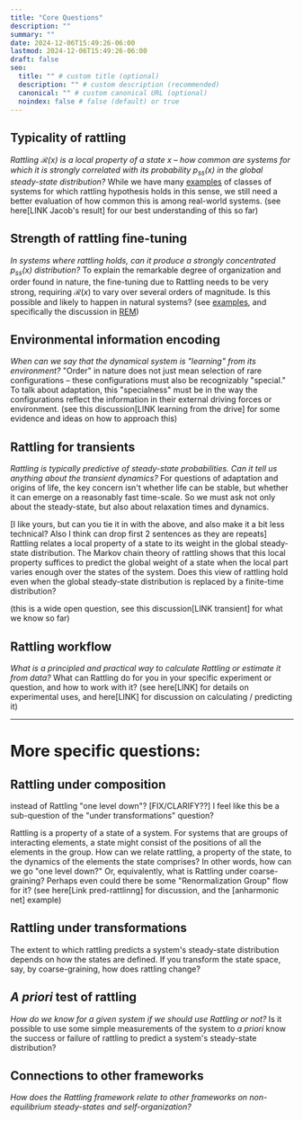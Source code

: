 ```yaml
---
title: "Core Questions"
description: ""
summary: ""
date: 2024-12-06T15:49:26-06:00
lastmod: 2024-12-06T15:49:26-06:00
draft: false
seo:
  title: "" # custom title (optional)
  description: "" # custom description (recommended)
  canonical: "" # custom canonical URL (optional)
  noindex: false # false (default) or true
---
```

## Typicality of rattling

*Rattling $\mathcal{R}(x)$ is a local property of a state $x$ – how common are systems for which it is strongly correlated with its probability $p_{ss}(x)$ in the global steady-state distribution?*
While we have many [examples](/docs/examples/) of classes of systems for which rattling hypothesis holds in this sense, we still need a better evaluation of how common this is among real-world systems.
(see here[LINK Jacob's result] for our best understanding of this so far)

## Strength of rattling fine-tuning

*In systems where rattling holds, can it produce a strongly concentrated $p_{ss}(x)$ distribution?*
To explain the remarkable degree of organization and order found in nature, the fine-tuning due to Rattling needs to be very strong, requiring $\mathcal{R}(x)$ to vary over several orders of magnitude. Is this possible and likely to happen in natural systems? 
(see [examples](https://rattling.org/docs/examples/), and specifically the discussion in [REM](/docs/examples/random-energy-model/))

## Environmental information encoding

*When can we say that the dynamical system is "learning" from its environment?*
"Order" in nature does not just mean selection of rare configurations – these configurations must also be recognizably "special." To talk about adaptation, this "specialness" must be in the way the configurations reflect the information in their external driving forces or environment. 
(see this discussion[LINK learning from the drive] for some evidence and ideas on how to approach this)

## Rattling for transients

*Rattling is typically predictive of steady-state probabilities. Can it tell us anything about the transient dynamics?*
For questions of adaptation and origins of life, the key concern isn't whether life can be stable, but whether it can emerge on a reasonably fast time-scale. So we must ask not only about the steady-state, but also about relaxation times and dynamics. 

[I like yours, but can you tie it in with the above, and also make it a bit less technical? Also I think can drop first 2 sentences as they are repeats]
Rattling relates a local property of a state to its weight in the global steady-state distribution. The Markov chain theory of rattling shows that this local property suffices to predict the global weight of a state when the local part varies enough over the states of the system. Does this view of rattling hold even when the global steady-state distribution is replaced by a finite-time distribution?

(this is a wide open question, see this discussion[LINK transient] for what we know so far)

## Rattling workflow

*What is a principled and practical way to calculate Rattling or estimate it from data?*
What can Rattling do for you in your specific experiment or question, and how to work with it?
(see here[LINK] for details on experimental uses, and here[LINK] for discussion on calculating / predicting it)


___
# More specific questions:

## Rattling under composition 
instead of Rattling "one level down"?
[FIX/CLARIFY??] I feel like this be a sub-question of the "under transformations" question?

Rattling is a property of a state of a system. For systems that are groups of interacting elements, a state might consist of the positions of all the elements in the group. How can we relate rattling, a property of the state, to the dynamics of the elements the state comprises? In other words, how can we go "one level down?" Or, equivalently, what is Rattling under coarse-graining? Perhaps even could there be some "Renormalization Group" flow for it?
(see here[Link pred-rattlinng] for discussion, and the [anharmonic net] example)


## Rattling under transformations

The extent to which rattling predicts a system's steady-state distribution depends on how the states are defined. If you transform the state space, say, by coarse-graining, how does rattling change?


## *A priori* test of rattling

*How do we know for a given system if we should use Rattling or not?*
Is it possible to use some simple measurements of the system to *a priori* know the success or failure of rattling to predict a system's steady-state distribution?

## Connections to other frameworks

*How does the Rattling framework relate to other frameworks on non-equilibrium steady-states and self-organization?*
